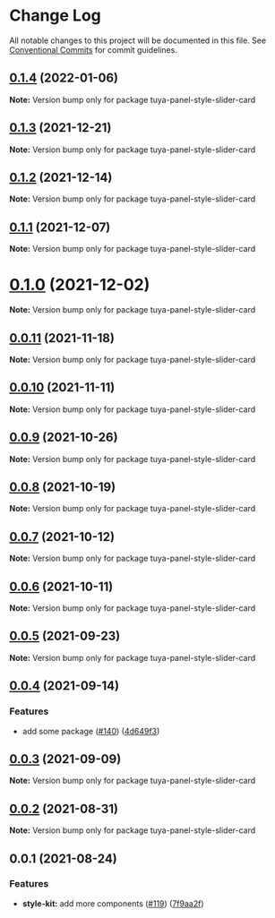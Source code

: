# Change Log

All notable changes to this project will be documented in this file.
See [Conventional Commits](https://conventionalcommits.org) for commit guidelines.

## [0.1.4](https://github.com/tuya/tuya-panel-kit/compare/tuya-panel-style-slider-card@0.1.3...tuya-panel-style-slider-card@0.1.4) (2022-01-06)

**Note:** Version bump only for package tuya-panel-style-slider-card





## [0.1.3](https://github.com/tuya/tuya-panel-kit/compare/tuya-panel-style-slider-card@0.1.2...tuya-panel-style-slider-card@0.1.3) (2021-12-21)

**Note:** Version bump only for package tuya-panel-style-slider-card





## [0.1.2](https://github.com/tuya/tuya-panel-kit/compare/tuya-panel-style-slider-card@0.1.1...tuya-panel-style-slider-card@0.1.2) (2021-12-14)

**Note:** Version bump only for package tuya-panel-style-slider-card





## [0.1.1](https://github.com/tuya/tuya-panel-kit/compare/tuya-panel-style-slider-card@0.0.11...tuya-panel-style-slider-card@0.1.1) (2021-12-07)

**Note:** Version bump only for package tuya-panel-style-slider-card





# [0.1.0](https://github.com/tuya/tuya-panel-kit/compare/tuya-panel-style-slider-card@0.0.11...tuya-panel-style-slider-card@0.1.0) (2021-12-02)

**Note:** Version bump only for package tuya-panel-style-slider-card





## [0.0.11](https://github.com/tuya/tuya-panel-kit/compare/tuya-panel-style-slider-card@0.0.10...tuya-panel-style-slider-card@0.0.11) (2021-11-18)

**Note:** Version bump only for package tuya-panel-style-slider-card





## [0.0.10](https://github.com/tuya/tuya-panel-kit/compare/tuya-panel-style-slider-card@0.0.9...tuya-panel-style-slider-card@0.0.10) (2021-11-11)

**Note:** Version bump only for package tuya-panel-style-slider-card





## [0.0.9](https://github.com/tuya/tuya-panel-kit/compare/tuya-panel-style-slider-card@0.0.8...tuya-panel-style-slider-card@0.0.9) (2021-10-26)

**Note:** Version bump only for package tuya-panel-style-slider-card





## [0.0.8](https://github.com/tuya/tuya-panel-kit/compare/tuya-panel-style-slider-card@0.0.6...tuya-panel-style-slider-card@0.0.8) (2021-10-19)

**Note:** Version bump only for package tuya-panel-style-slider-card





## [0.0.7](https://github.com/tuya/tuya-panel-kit/compare/tuya-panel-style-slider-card@0.0.6...tuya-panel-style-slider-card@0.0.7) (2021-10-12)

**Note:** Version bump only for package tuya-panel-style-slider-card





## [0.0.6](https://github.com/tuya/tuya-panel-kit/compare/tuya-panel-style-slider-card@0.0.5...tuya-panel-style-slider-card@0.0.6) (2021-10-11)

**Note:** Version bump only for package tuya-panel-style-slider-card





## [0.0.5](https://github.com/tuya/tuya-panel-kit/compare/tuya-panel-style-slider-card@0.0.4...tuya-panel-style-slider-card@0.0.5) (2021-09-23)

**Note:** Version bump only for package tuya-panel-style-slider-card





## [0.0.4](https://github.com/tuya/tuya-panel-kit/compare/tuya-panel-style-slider-card@0.0.3...tuya-panel-style-slider-card@0.0.4) (2021-09-14)


### Features

* add some package ([#140](https://github.com/tuya/tuya-panel-kit/issues/140)) ([4d649f3](https://github.com/tuya/tuya-panel-kit/commit/4d649f3020ac96bc9aa16c0d27f925b13244317c))





## [0.0.3](https://github.com/tuya/tuya-panel-kit/compare/tuya-panel-style-slider-card@0.0.2...tuya-panel-style-slider-card@0.0.3) (2021-09-09)

**Note:** Version bump only for package tuya-panel-style-slider-card





## [0.0.2](https://github.com/tuya/tuya-panel-kit/compare/tuya-panel-style-slider-card@0.0.1...tuya-panel-style-slider-card@0.0.2) (2021-08-31)

**Note:** Version bump only for package tuya-panel-style-slider-card





## 0.0.1 (2021-08-24)


### Features

* **style-kit:** add more components ([#119](https://github.com/tuya/tuya-panel-kit/issues/119)) ([7f9aa2f](https://github.com/tuya/tuya-panel-kit/commit/7f9aa2fecf01c73760eeb88fcc09703ccef3afca))
